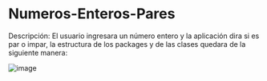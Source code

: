 # Numeros-Enteros-Pares
Descripción:
El usuario ingresara un número entero y la aplicación dira si es par o impar, la estructura de los packages y de las clases quedara de la siguiente
manera:

![image](https://user-images.githubusercontent.com/41167366/46487420-c94b5c00-c7b4-11e8-9057-50de4e3dfe2c.png)


